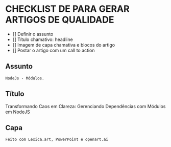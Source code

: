 # CHECKLIST DE PARA GERAR ARTIGOS DE QUALIDADE
- [] Definir o assunto
- [] Título chamativo: headline
- [] Imagem de capa chamativa e blocos do artigo
- [] Postar o artigo com um call to action


## Assunto
    NodeJs - Módulos. 

## Título 
Transformando Caos em Clareza: Gerenciando Dependências com Módulos em NodeJS

## Capa
    Feito com Lexica.art, PowerPoint e openart.ai
